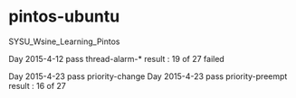 # pintos-ubuntu
SYSU_Wsine_Learning_Pintos

Day 2015-4-12 pass thread-alarm-*
result : 19 of 27 failed

Day 2015-4-23 pass priority-change
Day 2015-4-23 pass priority-preempt
result : 16 of 27